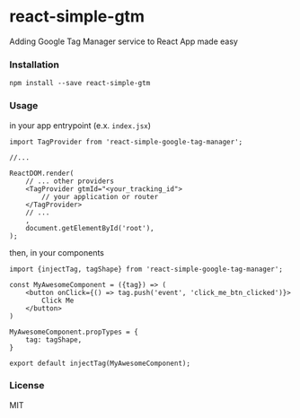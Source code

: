 # react-simple-gtm
Adding Google Tag Manager service to React App made easy

### Installation

```
npm install --save react-simple-gtm
```

### Usage
in your app entrypoint (e.x. `index.jsx`)
```
import TagProvider from 'react-simple-google-tag-manager';

//...

ReactDOM.render(
    // ... other providers
    <TagProvider gtmId="<your_tracking_id">
        // your application or router
    </TagProvider>
    // ...
    , 
    document.getElementById('root'),
);
```

then, in your components
```
import {injectTag, tagShape} from 'react-simple-google-tag-manager';

const MyAwesomeComponent = ({tag}) => (
    <button onClick={() => tag.push('event', 'click_me_btn_clicked')}>
        Click Me
    </button>
)

MyAwesomeComponent.propTypes = {
    tag: tagShape,
}

export default injectTag(MyAwesomeComponent);
```

### License
MIT